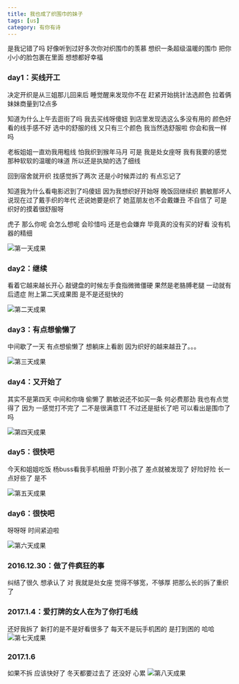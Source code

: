 ```yaml
---
title: 我也成了织围巾的妹子
tags: [us]
category: 有你有诗
---
```

是我记错了吗
好像听到过好多次你对织围巾的羡慕
想织一条超级温暖的围巾
把你小小的脸包裹在里面
想想都好幸福
<!--more-->

### day1：买线开工
决定开织是从三姐那儿回来后
睡觉醒来发现你不在
赶紧开始挑针法选颜色
拉着俩妹妹商量到12点多

知道为什么上午去逛街了吗
我去买线呀傻妞
到店里发现选这么多没有用的
颜色好看的线手感不好
选中的舒服的线
又只有三个颜色
我当然选舒服啦
你会和我一样吗

老板姐姐一直劝我用粗线
怕我织到猴年马月
可是
我是处女座呀
我有我要的感觉
那种软软的温暖的味道
所以还是执拗的选了细线

回到宿舍就开织
找感觉拆了两次
还是小时候弄过的
有点忘记了

知道我为什么看电影迟到了吗傻妞
因为我想织好开始呀
晚饭回继续织
鹏敏那坏人说现在过了戴手织的年代
还说她要是织了
她蓝朋友也不会戴嫌丑
不自信了
可是织好的摸着很舒服呀

虎子
那么你呢
会怎么想呢
会珍惜吗
还是也会嫌弃
毕竟真的没有买的好看
没有机器的精细

![第一天成果](images/day1.jpg)

### day2：继续
看着它越来越长开心
敲键盘的时候左手食指微微僵硬
果然是老胳膊老腿
一动就有后遗症
附上第二天成果图
是不是还挺快的

![第二天成果](images/day2.jpg)

### day3：有点想偷懒了
中间歇了一天
有点想偷懒了
想躺床上看剧
因为织好的越来越丑了。。。

![第三天成果](images/day3.jpg)

### day4：又开始了
其实不是第四天
中间和你嗨
偷懒了
鹏敏说还不如买一条
何必费那劲
我也有点觉得了
因为
一感觉打不完了
二不是很满意TT
不过还是挺长了吧
可以看出是围巾了吗

![第四天成果](images/day4.jpg)

### day5：很快吧
今天和姐姐吃饭
杨buss看我手机相册
吓到小孩了
差点就被发现了
好险好险
长一点好些了
是不

![第五天成果](images/day5.jpg)

### day6：很快吧
呀呀呀
时间紧迫啦

![第六天成果](images/day6.jpg)

### 2016.12.30：做了件疯狂的事
纠结了很久
想承认了
对
我就是处女座
觉得不够宽，不够厚
把那么长的拆了重织了

### 2017.1.4：爱打牌的女人在为了你打毛线
还好我拆了
新打的是不是好看很多了
每天不是玩手机困的
是打到困的
哈哈
![第七天成果](images/day7.jpg)

### 2017.1.6
如果不拆 应该快好了
冬天都要过去了 还没好
心累
![第八天成果](images/day8.jpg)